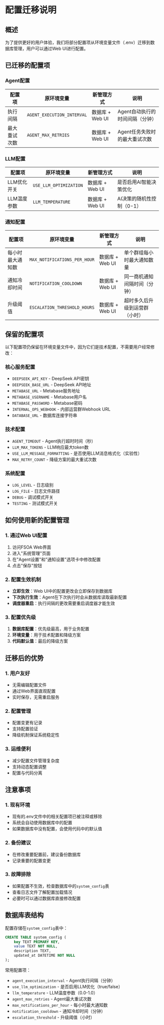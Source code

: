 # 配置迁移说明

## 概述

为了提供更好的用户体验，我们将部分配置项从环境变量文件（.env）迁移到数据库管理，用户可以通过Web UI进行配置。

## 已迁移的配置项

### Agent配置
| 配置项 | 原环境变量 | 新管理方式 | 说明 |
|--------|------------|------------|------|
| 执行间隔 | `AGENT_EXECUTION_INTERVAL` | 数据库 + Web UI | Agent自动执行的时间间隔（分钟） |
| 最大重试次数 | `AGENT_MAX_RETRIES` | 数据库 + Web UI | Agent任务失败时的最大重试次数 |

### LLM配置
| 配置项 | 原环境变量 | 新管理方式 | 说明 |
|--------|------------|------------|------|
| LLM优化开关 | `USE_LLM_OPTIMIZATION` | 数据库 + Web UI | 是否启用AI智能决策优化 |
| LLM温度参数 | `LLM_TEMPERATURE` | 数据库 + Web UI | AI决策的随机性控制（0-1） |

### 通知配置
| 配置项 | 原环境变量 | 新管理方式 | 说明 |
|--------|------------|------------|------|
| 每小时最大通知数 | `MAX_NOTIFICATIONS_PER_HOUR` | 数据库 + Web UI | 单个群组每小时最大通知数量 |
| 通知冷却时间 | `NOTIFICATION_COOLDOWN` | 数据库 + Web UI | 同一商机通知间隔时间（分钟） |
| 升级阈值 | `ESCALATION_THRESHOLD_HOURS` | 数据库 + Web UI | 超时多久后升级到运营群（小时） |

## 保留的配置项

以下配置项仍保留在环境变量文件中，因为它们是技术配置，不需要用户经常修改：

### 核心服务配置
- `DEEPSEEK_API_KEY` - DeepSeek API密钥
- `DEEPSEEK_BASE_URL` - DeepSeek API地址
- `METABASE_URL` - Metabase服务地址
- `METABASE_USERNAME` - Metabase用户名
- `METABASE_PASSWORD` - Metabase密码
- `INTERNAL_OPS_WEBHOOK` - 内部运营群Webhook URL
- `DATABASE_URL` - 数据库连接字符串

### 技术配置
- `AGENT_TIMEOUT` - Agent执行超时时间（秒）
- `LLM_MAX_TOKENS` - LLM响应最大token数
- `USE_LLM_MESSAGE_FORMATTING` - 是否使用LLM消息格式化（实验性）
- `MAX_RETRY_COUNT` - 降级方案的最大重试次数

### 系统配置
- `LOG_LEVEL` - 日志级别
- `LOG_FILE` - 日志文件路径
- `DEBUG` - 调试模式开关
- `TESTING` - 测试模式开关

## 如何使用新的配置管理

### 1. 通过Web UI配置
1. 访问FSOA Web界面
2. 进入"系统管理"页面
3. 在"Agent设置"和"通知设置"选项卡中修改配置
4. 点击"保存"按钮

### 2. 配置生效机制
- **立即生效**：Web UI中的配置更改会立即保存到数据库
- **下次执行生效**：Agent在下次执行时会从数据库读取最新配置
- **调度器重启**：执行间隔的更改需要重启调度器才能生效

### 3. 配置优先级
1. **数据库配置**：优先级最高，用于业务配置
2. **环境变量**：用于技术配置和降级方案
3. **代码默认值**：最后的降级方案

## 迁移后的优势

### 1. 用户友好
- 无需编辑配置文件
- 通过Web界面直观配置
- 实时保存，无需重启服务

### 2. 配置管理
- 配置变更有记录
- 支持配置验证
- 降级机制保证系统稳定性

### 3. 运维便利
- 减少配置文件管理复杂度
- 支持动态配置调整
- 配置与代码分离

## 注意事项

### 1. 现有环境
- 现有的.env文件中的相关配置项已被注释或移除
- 系统会自动使用数据库中的配置
- 如果数据库中没有配置，会使用代码中的默认值

### 2. 备份建议
- 在修改重要配置前，建议备份数据库
- 记录重要的配置变更

### 3. 故障排除
- 如果配置不生效，检查数据库中的`system_config`表
- 查看日志文件了解配置加载情况
- 必要时可以通过数据库直接修改配置

## 数据库表结构

配置存储在`system_config`表中：

```sql
CREATE TABLE system_config (
    key TEXT PRIMARY KEY,
    value TEXT NOT NULL,
    description TEXT,
    updated_at DATETIME NOT NULL
);
```

常用配置项：
- `agent_execution_interval` - Agent执行间隔（分钟）
- `use_llm_optimization` - 是否启用LLM优化（true/false）
- `llm_temperature` - LLM温度参数（0.0-1.0）
- `agent_max_retries` - Agent最大重试次数
- `max_notifications_per_hour` - 每小时最大通知数
- `notification_cooldown` - 通知冷却时间（分钟）
- `escalation_threshold` - 升级阈值（小时）
